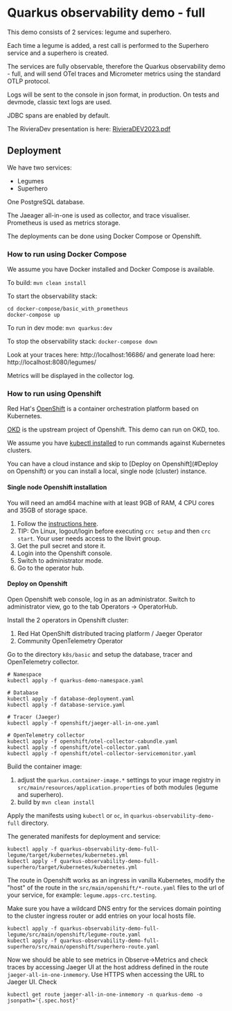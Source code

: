 # Quarkus observability demo - full

This demo consists of 2 services: legume and superhero.

Each time a legume is added, a rest call is performed to the Superhero service and a superhero is created.

The services are fully observable, therefore the Quarkus observability demo - full, and will send OTel traces and Micrometer metrics using the standard OTLP protocol.

Logs will be sent to the console in json format, in production. On tests and devmode, classic text logs are used.

JDBC spans are enabled by default.

The RivieraDev presentation is here: [RivieraDEV2023.pdf](..%2Fpresentations%2FRivieraDEV2023.pdf)

## Deployment

We have two services:
* Legumes
* Superhero

One PostgreSQL database.

The Jaeager all-in-one is used as collector, and trace visualiser. Prometheus is used as metrics storage.

The deployments can be done using Docker Compose or Openshift.

### How to run using Docker Compose

We assume you have Docker installed and Docker Compose is available.

To build: `mvn clean install`

To start the observability stack:

```
cd docker-compose/basic_with_prometheus
docker-compose up
```

To run in dev mode: `mvn quarkus:dev`

To stop the observability stack: `docker-compose down`

Look at your traces here: http://localhost:16686/ and generate load here: http://localhost:8080/legumes/

Metrics will be displayed in the collector log.

### How to run using Openshift

Red Hat's [OpenShift](https://www.redhat.com/en/technologies/cloud-computing/openshift) is a container orchestration platform based on Kubernetes. 

[OKD](https://www.okd.io/) is the upstream project of Openshift. This demo can run on OKD, too. 

We assume you have [kubectl installed](https://kubernetes.io/docs/tasks/tools/) to run commands against Kubernetes clusters. 

You can have a cloud instance and skip to [Deploy on Openshift](#Deploy on Openshift) or you can install a local, single node (cluster) instance.

#### Single node Openshift installation

You will need an amd64 machine with at least 9GB of RAM, 4 CPU cores and 35GB of storage space.

1. Follow the [instructions here](https://access.redhat.com/documentation/en-us/red_hat_openshift_local/2.5/html/getting_started_guide/installation_gsg).
2. TIP: On Linux, logout/login before executing `crc setup` and then  `crc start`. Your user needs access to the libvirt group.
3. Get the pull secret and store it.
4. Login into the Openshift console.
5. Switch to administrator mode.
6. Go to the operator hub. 

#### Deploy on Openshift

Open Openshift web console, log in as an administrator.
Switch to administrator view, go to the tab Operators -> OperatorHub.

Install the 2 operators in Openshift cluster:
1. Red Hat OpenShift distributed tracing platform / Jaeger Operator
2. Community OpenTelemetry Operator

Go to the directory `k8s/basic` and setup the database, tracer and OpenTelemetry collector.
```
# Namespace
kubectl apply -f quarkus-demo-namespace.yaml

# Database
kubectl apply -f database-deployment.yaml
kubectl apply -f database-service.yaml

# Tracer (Jaeger)
kubectl apply -f openshift/jaeger-all-in-one.yaml

# OpenTelemetry collector
kubectl apply -f openshift/otel-collector-cabundle.yaml
kubectl apply -f openshift/otel-collector.yaml
kubectl apply -f openshift/otel-collector-servicemonitor.yaml

```

Build the container image:
1. adjust the `quarkus.container-image.*` settings to your image registry in `src/main/resources/application.properties` of both modules (legume and superhero).
2. build by `mvn clean install`

Apply the manifests using `kubectl` or `oc`, in `quarkus-observability-demo-full` directory.

The generated manifests for deployment and service:
```
kubectl apply -f quarkus-observability-demo-full-legume/target/kubernetes/kubernetes.yml
kubectl apply -f quarkus-observability-demo-full-superhero/target/kubernetes/kubernetes.yml
```
The route in Openshift works as an ingress in vanilla Kubernetes, modify the "host" of the route in the `src/main/openshift/*-route.yaml` files to the url of your service, for example: `legume.apps-crc.testing`. 

Make sure you have a wildcard DNS entry for the services domain pointing to the cluster ingress router or add entries on your local hosts file.
```
kubectl apply -f quarkus-observability-demo-full-legume/src/main/openshift/legume-route.yaml
kubectl apply -f quarkus-observability-demo-full-superhero/src/main/openshift/superhero-route.yaml
```

Now we should be able to see metrics in Observe->Metrics and check traces by accessing Jaeger UI  at the host address defined in the route `jaeger-all-in-one-inmemory`. 
Use HTTPS when accessing the URL to Jaeger UI.
Check 
```
kubectl get route jaeger-all-in-one-inmemory -n quarkus-demo -o jsonpath='{.spec.host}'
```
